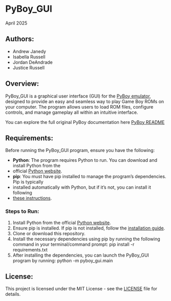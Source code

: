 # PyBoy_GUI
April 2025

## Authors:
- Andrew Janedy
- Isabella Russell
- Jordan DeAndrade
- Justice Russell

## Overview:
PyBoy_GUI is a graphical user interface (GUI) for the [PyBoy emulator](https://github.com/Baekalfen/PyBoy), designed to provide an easy and seamless way 
to play Game Boy ROMs on your computer. The program allows users to load ROM files, configure controls, and manage 
gameplay all within an intuitive interface.

You can explore the full original PyBoy documentation here [PyBoy README](https://github.com/Baekalfen/PyBoy/blob/master/README.md)


## Requirements:
Before running the PyBoy_GUI program, ensure you have the following:

- **Python**: The program requires Python to run. You can download and install Python from the 
- official [Python website](https://www.python.org/downloads/).
- **pip**: You must have pip installed to manage the program’s dependencies. Pip is typically 
- installed automatically with Python, but if it’s not, you can install it following 
- [these instructions](https://pip.pypa.io/en/stable/installation/).

### Steps to Run:

1. Install Python from the official [Python website](https://www.python.org/downloads/).
2. Ensure pip is installed. If pip is not installed, follow the [installation guide](https://pip.pypa.io/en/stable/installation/).
3. Clone or download this repository.
4. Install the necessary dependencies using pip by running the following command in your terminal/command prompt: pip install -r requirements.txt
5. After installing the dependencies, you can launch the PyBoy_GUI program by running: python -m pyboy_gui.main

## License:
This project is licensed under the MIT License - see the [LICENSE](LICENSE) file for details.

